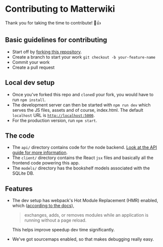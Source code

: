 # Contributing to Matterwiki

Thank you for taking the time to contribute! :tada::+1:

## Basic guidelines for contributing
* Start off by [forking this repository](https://github.com/Matterwiki/Matterwiki#fork-destination-box).
* Create a branch to start your work `git checkout -b your-feature-name`
* Commit your work
* Create a pull request

## Local dev setup
* Once you've forked this repo and `clone`d your fork, you would have to run `npm install`.  
* The development server can then be started with `npm run dev`  which serves the JS files, assets and of course, index.html. The default `localhost` URL is [`http://localhost:5000`](http://localhost:5000).
*  For the production version, run `npm start`. 

## The code
*  The `api/` directory contains code for the node backend. [Look at the API guide for more information](https://github.com/matterwiki/matterwiki/blob/master/API.md).
*  The `client/` directory contains the React `jsx` files and basically all the frontend code powering this app.
*  The `models/` directory has the bookshelf models associated with the SQLite DB.

## Features
* The dev setup has webpack's Hot Module Replacement (HMR) enabled, which ([according to the docs](https://webpack.js.org/concepts/hot-module-replacement/)), 

	> exchanges, adds, or removes modules while an application is running without a page reload. 

   This helps improve speedup dev time significantly. 
* We've got sourcemaps enabled, so that makes debugging really easy. 
